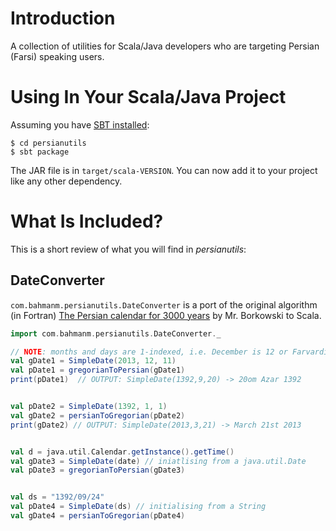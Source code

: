 # Introduction #

A collection of utilities for Scala/Java developers who are targeting Persian (Farsi) speaking users.

# Using In Your Scala/Java Project #

Assuming you have [SBT installed](http://www.scala-sbt.org/release/docs/Getting-Started/Setup.html):

```
$ cd persianutils
$ sbt package
```

The JAR file is in `target/scala-VERSION`. You can now add it to your project like any other dependency.

# What Is Included? #

This is a short review of what you will find in _persianutils_:

## DateConverter ##

`com.bahmanm.persianutils.DateConverter` is a port of the original algorithm (in Fortran) [The Persian calendar for 3000 years](http://www.astro.uni.torun.pl/~kb/Papers/EMP/PersianC-EMP.htm) by Mr. Borkowski to Scala.

```scala
import com.bahmanm.persianutils.DateConverter._

// NOTE: months and days are 1-indexed, i.e. December is 12 or Farvardin is 1
val gDate1 = SimpleDate(2013, 12, 11) 
val pDate1 = gregorianToPersian(gDate1)
print(pDate1)  // OUTPUT: SimpleDate(1392,9,20) -> 20om Azar 1392


val pDate2 = SimpleDate(1392, 1, 1)
val gDate2 = persianToGregorian(pDate2)
print(gDate2) // OUTPUT: SimpleDate(2013,3,21) -> March 21st 2013


val d = java.util.Calendar.getInstance().getTime()
val gDate3 = SimpleDate(date) // iniatlising from a java.util.Date
val pDate3 = gregorianToPersian(gDate3)


val ds = "1392/09/24"
val pDate4 = SimpleDate(ds) // initialising from a String
val gDate4 = persianToGregorian(pDate4)
```